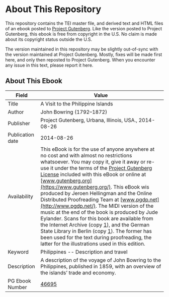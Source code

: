 # About This Repository

This repository contains the TEI master file, and derived text and HTML files of an ebook posted to [Project Gutenberg](https://www.gutenberg.org/). Like the version posted to Project Gutenberg, this ebook is free from copyright in the U.S. No claim is made about its copyright status outside the U.S.

The version maintained in this repository may be slightly out-of-sync with the version maintained at Project Gutenberg. Mostly, fixes will be made first here, and only then reposted to Project Gutenberg. When you encounter any issue in this text, please report it here.

## About This Ebook

| Field | Value |
| ----- | ----- |
| Title | A Visit to the Philippine Islands |
| Author | John Bowring (1792–1872) |
| Publisher | Project Gutenberg, Urbana, Illinois, USA., 2014-08-26 |
| Publication date | 2014-08-26 |
| Availability | This eBook is for the use of anyone anywhere at no cost and with almost no restrictions whatsoever. You may copy it, give it away or re-use it under the terms of the [Project Gutenberg License](https://www.gutenberg.org/license) included with this eBook or online at [www.gutenberg.org](https://www.gutenberg.org/). This eBook wis produced by Jeroen Hellingman and the Online Distributed Proofreading Team at [www.pgdp.net](http://www.pgdp.net/). The MIDI version of the music at the end of the book is produced by Jude Eylander. Scans for this book are available from the Internet Archive (copy [1](https://archive.org/details/avisittophilipp02bowrgoog)), and the German State Library in Berlin (copy [1](http://resolver.staatsbibliothek-berlin.de/SBB000016DC00000000)). The former has been used for the text during proofreading, the latter for the illustrations used in this edition. |
| Keyword | Philippines -- Description and travel |
| Description | A description of the voyage of John Bowring to the Philippines, published in 1859, with an overview of the islands’ trade and economy. |
| PG Ebook Number | [46695](https://www.gutenberg.org/ebooks/46695) |
